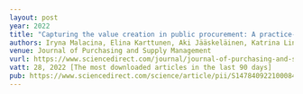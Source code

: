 ```yaml
---
layout: post
year: 2022
title: "Capturing the value creation in public procurement: A practice-based view"
authors: Iryna Malacina, Elina Karttunen, Aki Jääskeläinen, Katrina Lintukangas, Jussi Heikkilä, Anni-Kaisa Kähkönen
venue: Journal of Purchasing and Supply Management 
vurl: https://www.sciencedirect.com/journal/journal-of-purchasing-and-supply-management
vatt: 28, 2022 [The most downloaded articles in the last 90 days]
pub: https://www.sciencedirect.com/science/article/pii/S1478409221000844
---
```


